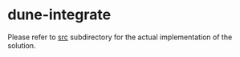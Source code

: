 # dune-integrate

Please refer to [src](https://github.com/NageshEranki/dune-integrate/blob/main/src) subdirectory for the actual implementation of the solution. 

